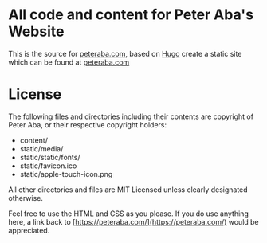 # All code and content for Peter Aba's Website

This is the source for [peteraba.com](https://peteraba.com/), based on [Hugo](http://hugo.spf13.com) create a static site which can be found at [peteraba.com](http://peteraba.com)

# License

The following files and directories including their contents are copyright of Peter Aba, or their respective copyright holders:

* content/
* static/media/
* static/static/fonts/
* static/favicon.ico
* static/apple-touch-icon.png

All other directories and files are MIT Licensed unless clearly
designated otherwise.

Feel free to use the HTML and CSS as you please.
If you do use anything here, a link back to [https://peteraba.com/](https://peteraba.com/) would be appreciated.

